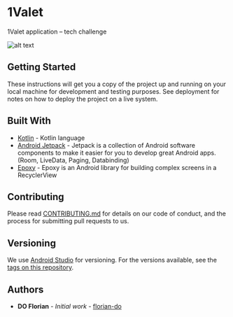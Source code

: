 # 1Valet
1Valet application – tech challenge

![alt text](http://lapusheen.chat/~do_f/tmp/1Valet_logo.jpeg)

## Getting Started

These instructions will get you a copy of the project up and running on your local machine for development and testing purposes. See deployment for notes on how to deploy the project on a live system.

## Built With

* [Kotlin](https://kotlinlang.org/) - Kotlin language
* [Android Jetpack](https://developer.android.com/jetpack/) - Jetpack is a collection of Android software components to make it easier for you to develop great Android apps. (Room, LiveData, Paging, Databinding)
* [Epoxy](https://github.com/airbnb/epoxy) - Epoxy is an Android library for building complex screens in a RecyclerView

## Contributing

Please read [CONTRIBUTING.md](https://gist.github.com/PurpleBooth/b24679402957c63ec426) for details on our code of conduct, and the process for submitting pull requests to us.

## Versioning

We use [Android Studio](https://developer.android.com/studio) for versioning. For the versions available, see the [tags on this repository](https://github.com/florian-do/My500px/tags). 

## Authors

* **DO Florian** - *Initial work* - [florian-do](https://github.com/florian-do)
